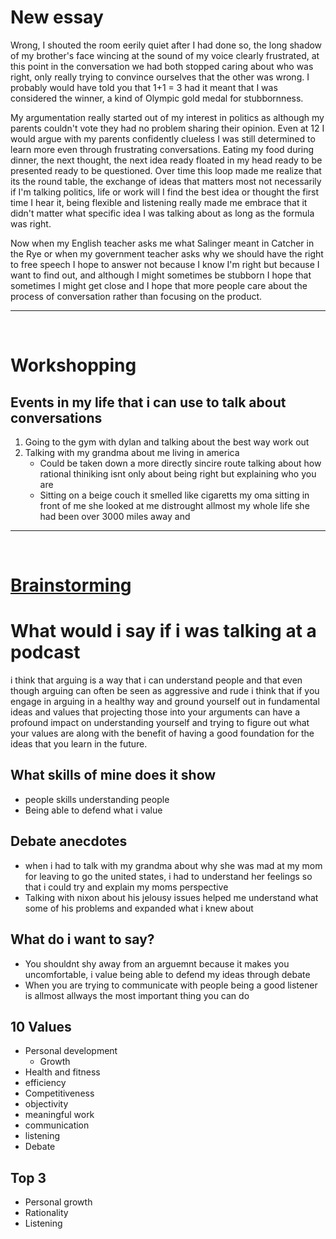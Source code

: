 
# New essay 

Wrong, I shouted the room eerily quiet after I had done so, the long shadow of my brother's face wincing at the sound of my voice clearly frustrated, at this point in the conversation we had both stopped caring about who was right, only really trying to convince ourselves that the other was wrong. I probably would have told you that 1+1 = 3 had it meant that I was considered the winner, a kind of Olympic gold medal for stubbornness. 

My argumentation really started out of my interest in politics as although my parents couldn't vote they had no problem sharing their opinion. Even at 12 I would argue with my parents confidently clueless I was still determined to learn more even through frustrating conversations. Eating my food during dinner, the next thought, the next idea ready floated in my head ready to be presented ready to be questioned. Over time this loop made me realize that its the round table, the exchange of ideas that matters most not necessarily if I'm talking politics, life or work will I find the best idea or thought the first time I hear it, being flexible and listening really made me embrace that it didn't matter what specific idea I was talking about as long as the formula was right.

Now when my English teacher asks me what Salinger meant in Catcher in the Rye or when my government teacher asks why we should have the right to free speech I hope to answer not because I know I'm right but because I want to find out, and although I might sometimes be stubborn I hope that sometimes I might get close and I hope that more people care about the process of conversation rather than focusing on the product. 


---

&emsp;
# Workshopping
## Events in my life that i can use to talk about conversations 

1. Going to the gym with dylan and talking about the best way work out 
2. Talking with my grandma about me living in america 
	- Could be taken down a more directly sincire route talking about how rational thiniking isnt only about being right but explaining who you are 
	- Sitting on a beige couch it smelled like cigaretts my oma sitting in front of me she looked at me distrought allmost my whole life she had been over 3000 miles away and  


---
&emsp;
# [Brainstorming](https://www.collegeessayguy.com/blog/4-values-focused-college-essay-topic-brainstorming)


# What would i say if i was talking at a podcast 
i think that arguing is a way that i can understand people and that even though arguing can often be seen as aggressive and rude i think that if you engage in arguing in a healthy way and ground yourself out in fundamental ideas and values that projecting those into your arguments can have a profound impact on understanding yourself and trying to figure out what your values are along with the benefit of having a good foundation for the ideas that you learn in the future.

## What skills of mine does it show 
- people skills understanding people 
- Being able to defend what i value 

## Debate anecdotes
- when i had to talk with my grandma about why she was mad at my mom for leaving to go the united states, i had to understand her feelings so that i could try and explain my moms perspective
- Talking with nixon about his jelousy issues helped me understand what some of his problems and expanded what i knew about 

## What do i want to say?
- You shouldnt shy away from an arguemnt because it makes you uncomfortable, i value being able to defend my ideas through debate
- When you are trying to communicate with people being a good listener is allmost allways the most important thing you can do 

## 10 Values
- Personal development
	- Growth
- Health and fitness
- efficiency 
- Competitiveness 
- objectivity
- meaningful work
- communication
- listening
- Debate

## Top 3
- Personal growth
- Rationality 
-  Listening


